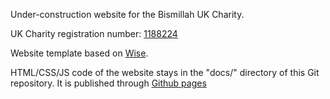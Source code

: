 Under-construction website for the Bismillah UK Charity.

UK Charity registration number: [1188224](https://register-of-charities.charitycommission.gov.uk/charity-search/-/charity-details/5150275/)

Website template based on [Wise](https://www.free-css.com/free-css-templates/page260/wise).

HTML/CSS/JS code of the website stays in the "docs/" directory of this Git repository.  It is published through [Github pages](https://docs.github.com/en/github/working-with-github-pages)
